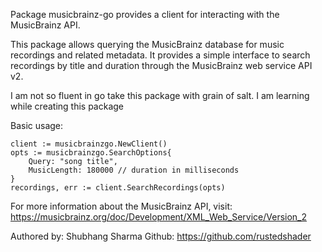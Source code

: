 Package musicbrainz-go provides a client for interacting with the MusicBrainz API.

This package allows querying the MusicBrainz database for music recordings and related metadata.
It provides a simple interface to search recordings by title and duration through the MusicBrainz web service API v2.

I am not so fluent in go take this package with grain of salt.
I am learning while creating this package


Basic usage:

	client := musicbrainzgo.NewClient()
	opts := musicbrainzgo.SearchOptions{
		Query: "song title",
		MusicLength: 180000 // duration in milliseconds
	}
	recordings, err := client.SearchRecordings(opts)


For more information about the MusicBrainz API, visit: https://musicbrainz.org/doc/Development/XML_Web_Service/Version_2

Authored by: Shubhang Sharma
Github: https://github.com/rustedshader